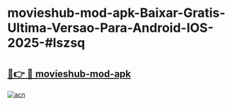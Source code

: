 # movieshub-mod-apk-Baixar-Gratis-Ultima-Versao-Para-Android-IOS-2025-#lszsq

# <h2><a href="https://ainizakaria.my?title=movieshub-mod-apk&ref=24M">🔗👉 🔴 movieshub-mod-apk</a></h2>

[![acn](https://github.com/user-attachments/assets/0f9c940e-d8b0-45ae-aac7-cd30a18b3e1c)](https://ainizakaria.my?title=movieshub-mod-apk&ref=24M)

